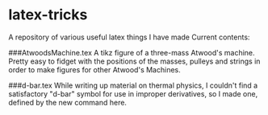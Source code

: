 # latex-tricks
A repository of various useful latex things I have made
Current contents:

###AtwoodsMachine.tex
A tikz figure of a three-mass Atwood's machine. Pretty easy to fidget with the positions of the masses, pulleys and strings in order to make figures for other Atwood's Machines.

###d-bar.tex
While writing up material on thermal physics, I couldn't find a satisfactory "d-bar" symbol for use in improper derivatives, so I made one, defined by the new command here.
